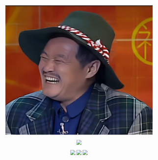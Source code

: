 <p align="center"><img src="1.jpg" width="480px" height="420px"></p>
<p align="center"> 
  <a href="https://github.com/Timwood0x10"><img src="https://img.shields.io/github/followers/felixfaisal?label=follow&color=white&style=for-the-badge&logo=github"></a>  
</p>
<p align="center"> 
  <img src="https://img.shields.io/static/v1?label=Linux%20Foundation%20Mentee&message=FD.io%20VPP&color=red&style=for-the-badge">
  <img src="https://img.shields.io/static/v1?label=MLH%20Fellow&message=2021%20spring&color=yellow&style=for-the-badge">
  <img src="https://img.shields.io/static/v1?label=FOSSEE%20Fellow&message=2020&color=orange&style=for-the-badge">
</p>
